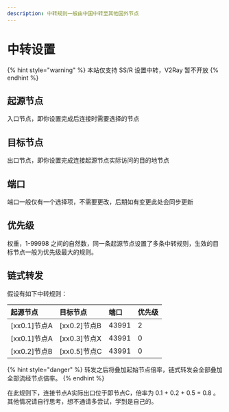 ```yaml
---
description: 中转规则一般由中国中转至其他国外节点
---
```


# 中转设置

{% hint style="warning" %}
本站仅支持 SS/R 设置中转，V2Ray 暂不开放
{% endhint %}

## 起源节点

入口节点，即你设置完成后连接时需要选择的节点

## 目标节点

出口节点，即你设置完成连接起源节点实际访问的目的地节点

## 端口

端口一般仅有一个选择项，不需要更改，后期如有变更此处会同步更新

## 优先级

权重，1-99998 之间的自然数，同一条起源节点设置了多条中转规则，生效的目标节点一般为优先级最大的规则。

## 链式转发

假设有如下中转规则：

| 起源节点 | 目标节点 | 端口 | 优先级 |
| :--- | :--- | :--- | :--- |
| \[xx0.1\]节点A | \[xx0.2\]节点B | 43991 | 2 |
| \[xx0.1\]节点A | \[xx0.3\]节点X | 43991 | 0 |
| \[xx0.2\]节点B | \[xx0.5\]节点C | 43991 | 0 |

{% hint style="danger" %}
转发之后将叠加起始节点倍率，链式转发会全部叠加全部流经节点倍率。
{% endhint %}

在此规则下，连接节点A实际出口位于即节点C，倍率为 0.1 + 0.2 + 0.5 = 0.8 。其他情况请自行思考，想不通请多尝试，学到是自己的。



